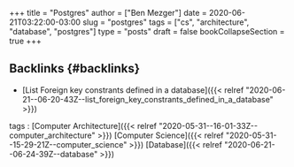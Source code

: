 +++
title = "Postgres"
author = ["Ben Mezger"]
date = 2020-06-21T03:22:00-03:00
slug = "postgres"
tags = ["cs", "architecture", "database", "postgres"]
type = "posts"
draft = false
bookCollapseSection = true
+++

## Backlinks {#backlinks}

-   [List Foreign key constrants defined in a database]({{< relref "2020-06-21--06-20-43Z--list_foreign_key_constrants_defined_in_a_database" >}})

tags
: [Computer Architecture]({{< relref "2020-05-31--16-01-33Z--computer_architecture" >}}) [Computer Science]({{< relref "2020-05-31--15-29-21Z--computer_science" >}}) [Database]({{< relref "2020-06-21--06-24-39Z--database" >}})
